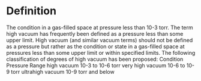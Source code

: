 # Definition

The condition in a gas-filled space at pressure less than 10-3 torr. The
term high vacuum has frequently been defined as a pressure less than
some upper limit. High vacuum (and similar vacuum terms) should not be
defined as a pressure but rather as the condition or state in a
gas-filled space at pressures less than some upper limit or within
specified limits. The following classification of degrees of high vacuum
has been proposed: Condition Pressure Range high vacuum 10-3 to 10-6
torr very high vacuum 10-6 to 10-9 torr ultrahigh vacuum 10-9 torr and
below
